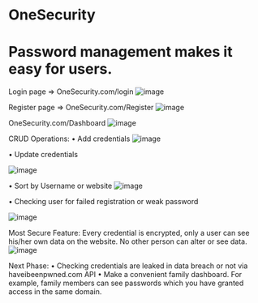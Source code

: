 # OneSecurity
# Password management makes it easy for users. 

Login page => 
OneSecurity.com/login 
 ![image](https://github.com/user-attachments/assets/fa7a4141-bf69-4b4d-a8ed-93089629f2a9)


Register page => 
OneSecurity.com/Register
 ![image](https://github.com/user-attachments/assets/503e436d-6969-49b3-8a65-ff4ce75ffd0d)


OneSecurity.com/Dashboard
 ![image](https://github.com/user-attachments/assets/6898c0e5-0e3a-47cd-87a9-ee7cd16ca06f)

CRUD Operations: 
•	Add credentials 
 ![image](https://github.com/user-attachments/assets/8577aa9e-619b-47d2-9104-f456f839af83)


•	Update credentials 
 
![image](https://github.com/user-attachments/assets/cccb5ba6-8fdb-4a9a-818b-ffccebe88b6e)



•	Sort by Username or website 
 ![image](https://github.com/user-attachments/assets/92362f1b-cf56-4f88-a14b-e08cb0e0885c)

•	Checking user for failed registration or weak password 
 
![image](https://github.com/user-attachments/assets/f5d9063c-e27b-4622-b588-1906d99327d8)

Most Secure Feature: Every credential is encrypted, only a user can see his/her own data on the website. No other person can alter or see data. 
 ![image](https://github.com/user-attachments/assets/9cf8d3d8-a46d-40c5-b232-2ef0413eb69b)


Next Phase: 
•	Checking credentials are leaked in data breach or not via haveibeenpwned.com API 
•	Make a convenient family dashboard. For example, family members can see passwords which you have granted access in the same domain. 
